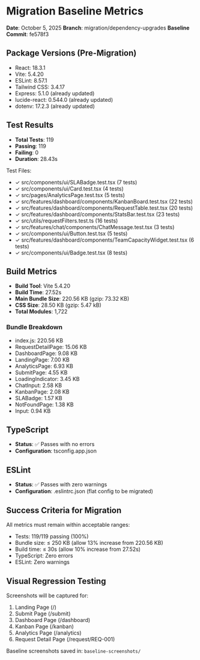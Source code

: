 # Migration Baseline Metrics
**Date**: October 5, 2025
**Branch**: migration/dependency-upgrades
**Baseline Commit**: fe578f3

## Package Versions (Pre-Migration)
- React: 18.3.1
- Vite: 5.4.20
- ESLint: 8.57.1
- Tailwind CSS: 3.4.17
- Express: 5.1.0 (already updated)
- lucide-react: 0.544.0 (already updated)
- dotenv: 17.2.3 (already updated)

## Test Results
- **Total Tests**: 119
- **Passing**: 119
- **Failing**: 0
- **Duration**: 28.43s

Test Files:
- ✓ src/components/ui/SLABadge.test.tsx (7 tests)
- ✓ src/components/ui/Card.test.tsx (4 tests)
- ✓ src/pages/AnalyticsPage.test.tsx (5 tests)
- ✓ src/features/dashboard/components/KanbanBoard.test.tsx (22 tests)
- ✓ src/features/dashboard/components/RequestTable.test.tsx (20 tests)
- ✓ src/features/dashboard/components/StatsBar.test.tsx (23 tests)
- ✓ src/utils/requestFilters.test.ts (16 tests)
- ✓ src/features/chat/components/ChatMessage.test.tsx (3 tests)
- ✓ src/components/ui/Button.test.tsx (5 tests)
- ✓ src/features/dashboard/components/TeamCapacityWidget.test.tsx (6 tests)
- ✓ src/components/ui/Badge.test.tsx (8 tests)

## Build Metrics
- **Build Tool**: Vite 5.4.20
- **Build Time**: 27.52s
- **Main Bundle Size**: 220.56 KB (gzip: 73.32 KB)
- **CSS Size**: 28.50 KB (gzip: 5.47 kB)
- **Total Modules**: 1,722

### Bundle Breakdown
- index.js: 220.56 KB
- RequestDetailPage: 15.06 KB
- DashboardPage: 9.08 KB
- LandingPage: 7.00 KB
- AnalyticsPage: 6.93 KB
- SubmitPage: 4.55 KB
- LoadingIndicator: 3.45 KB
- ChatInput: 2.58 KB
- KanbanPage: 2.08 KB
- SLABadge: 1.57 KB
- NotFoundPage: 1.38 KB
- Input: 0.94 KB

## TypeScript
- **Status**: ✅ Passes with no errors
- **Configuration**: tsconfig.app.json

## ESLint
- **Status**: ✅ Passes with zero warnings
- **Configuration**: .eslintrc.json (flat config to be migrated)

## Success Criteria for Migration
All metrics must remain within acceptable ranges:
- Tests: 119/119 passing (100%)
- Bundle size: ≤ 250 KB (allow 13% increase from 220.56 KB)
- Build time: ≤ 30s (allow 10% increase from 27.52s)
- TypeScript: Zero errors
- ESLint: Zero warnings

## Visual Regression Testing
Screenshots will be captured for:
1. Landing Page (/)
2. Submit Page (/submit)
3. Dashboard Page (/dashboard)
4. Kanban Page (/kanban)
5. Analytics Page (/analytics)
6. Request Detail Page (/request/REQ-001)

Baseline screenshots saved in: `baseline-screenshots/`
